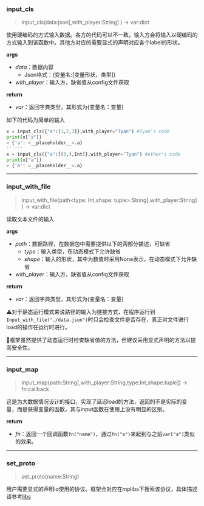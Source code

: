 ### input_cls

> Input_cls(data:json[,with_player:String] ) → var:dict

使用硬编码的方式输入数据。各方的代码可以不一致，输入方会将输入以硬编码的方式输入到该函数中。其他方对应的需要显式的声明对应各个label的形状。

**args**

- *data*：数据内容
  - Json格式：{变量名:[变量形状，类型]}
- *with_player*：输入方，缺省值从config文件获取

**return**

- *var*：返回字典类型，其形式为{变量名：变量}

如下的代码为简单的输入

```python
x = input_cls({"a":[1,2,3]},with_player="Tyan") #Tyan's code
print(x["a"])
> {'a': <__placeholder__>.a}
''''''
x = input_cls({"a":[(3,),Int]},with_player="Tyan") #other's code
print(x["a"])
> {'a': <__placeholder__>.a}
```

-------



### input_with_file

> Input_with_file(path<type: Int,shape: tuple>:String[,with_player:String] ) → var:dict

读取文本文件的输入

**args**

- *path*：数据路径，在数据包中需要提供以下的两部分描述，可缺省
  - *type*：输入类型，在动态模式下允许缺省
  - *shape*：输入的形状，其中为数值时采用None表示，在动态模式下允许缺省
- *with_player*：输入方，缺省值从config文件获取

**return**

- *var*：返回字典类型，其形式为{变量名：变量}

⚠️对于静态运行模式来说路径的输入为链接方式，在程序运行到`Input_with_file("./data.json")`时只会检查文件是否存在，真正对文件进行load的操作在运行时进行。

👋框架虽然提供了动态运行时检查缺省值的方法，但建议采用显式声明的方法以提高安全性。

----

### input_map

> Input_map(path:String[,with_player:String,type:Int,shape:tuple]) → fn:callback

这是为大数据情况设计的接口，实现了延迟load的方法，返回的不是实际的变量，而是获得变量的函数，其与input函数在使用上没有明显的区别。

**return**

- *fn*：返回一个回调函数`fn("name")`，通过`fn("a")`来起到与之前`var["a"]`类似的效果。

----

### set_proto

> set_proto(name:String)

用户需要显式的声明io使用的协议。框架会对应在mplibs下搜索该协议，具体描述请参考[libs](../Libs/libs.md)



